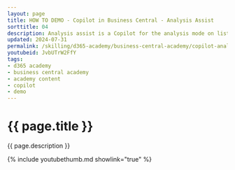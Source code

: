 ```yaml
---
layout: page
title: HOW TO DEMO - Copilot in Business Central - Analysis Assist
sorttitle: 04
description: Analysis assist is a Copilot for the analysis mode on list pages in Business Central. The analysis mode provides an interactive and versatile way to calculate, summarize, and examine data. To analyze data in the analysis mode, you create an analysis tab where you transform the data to display the desired aggregations and summarizations.
updated: 2024-07-31
permalink: /skilling/d365-academy/business-central-academy/copilot-analysisassist
youtubeid: JvbUTrW2FfY
tags: 
- d365 academy
- business central academy
- academy content
- copilot
- demo
---
```


# {{ page.title }}

{{ page.description }}

{% include youtubethumb.md showlink="true" %}
